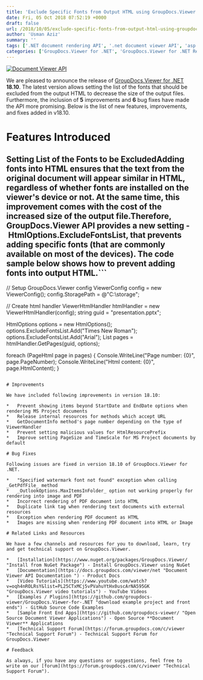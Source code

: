 ```yaml
---
title: 'Exclude Specific Fonts from Output HTML using GroupDocs.Viewer for .NET 18.10'
date: Fri, 05 Oct 2018 07:52:19 +0000
draft: false
url: /2018/10/05/exclude-specific-fonts-from-output-html-using-groupdocs.viewer-for-.net-18.10/
author: 'Usman Aziz'
summary: ''
tags: ['.NET document rendering API', '.net document viewer API', 'asp.net document viewer', 'C# document viewer API', 'document rendering API', 'document viewer', ]
categories: ['GroupDocs.Viewer for .NET', 'GroupDocs.Viewer for .NET Releases', 'GroupDocs.Viewer Product Family']
---
```


[![Document Viewer API](https://blog.groupdocs.com/wp-content/uploads/sites/4/2016/11/groupdocs-viewer-net.png)](https://www.groupdocs.com/products/viewer/net)

We are pleased to announce the release of [GroupDocs.Viewer for .NET](https://products.groupdocs.com/viewer/net) **18.10**. The latest version allows setting the list of the fonts that should be excluded from the output HTML to decrease the size of the output files. Furthermore, the inclusion of **5** improvements and **6** bug fixes have made the API more promising. Below is the list of new features, improvements, and fixes added in v18.10.

# Features Introduced

## Setting List of the Fonts to be ExcludedAdding fonts into HTML ensures that the text from the original document will appear similar in HTML, regardless of whether fonts are installed on the viewer's device or not. At the same time, this improvement comes with the cost of the increased size of the output file.Therefore, GroupDocs.Viewer API provides a new setting - **HtmlOptions.ExcludeFontsList**, that prevents adding specific fonts (that are commonly available on most of the devices). The code sample below shows how to prevent adding fonts into output HTML.```
// Setup GroupDocs.Viewer config
ViewerConfig config = new ViewerConfig();
config.StoragePath = @"C:\storage";
  
// Create html handler
ViewerHtmlHandler htmlHandler = new ViewerHtmlHandler(config);
string guid = "presentation.pptx";
  
HtmlOptions options = new HtmlOptions();
options.ExcludeFontsList.Add("Times New Roman");
options.ExcludeFontsList.Add("Arial");
List pages = htmlHandler.GetPages(guid, options);
  
  
foreach (PageHtml page in pages)
{
    Console.WriteLine("Page number: {0}", page.PageNumber);
    Console.WriteLine("Html content: {0}", page.HtmlContent);
}
```For more details on this feature, please visit [this](https://docs.groupdocs.com/viewer/net) documentation article.

# Improvements

We have included following improvements in version 18.10:

*   Prevent showing items beyond StartDate and EndDate options when rendering MS Project documents
*   Release internal resources for methods which accept URL
*   GetDocumentInfo method's page number depending on the type of ViewerHandler
*   Prevent setting malicious values for HtmlResourcePrefix
*   Improve setting PageSize and TimeScale for MS Project documents by default

# Bug Fixes

Following issues are fixed in version 18.10 of GroupDocs.Viewer for .NET.

*   "Specified watermark font not found" exception when calling _GetPdfFile_ method
*   _OutlookOptions.MaxItemsInFolder_ option not working properly for rendering into image and PDF
*   Incorrect rendering of PDF document into HTML
*   Duplicate link tag when rendering text documents with external resources
*   Exception when rendering PDF document as HTML
*   Images are missing when rendering PDF document into HTML or Image

# Related Links and Resources

We have a few channels and resources for you to download, learn, try and get technical support on GroupDocs.Viewer.

*   [Installation](https://www.nuget.org/packages/GroupDocs.Viewer/ "Install from NuGet Package") - Install GroupDocs.Viewer using NuGet
*   [Documentation](https://docs.groupdocs.com/viewer/net "Document Viewer API Documentation ") - Product Docs
*   [Video Tutorials](https://www.youtube.com/watch?v=oqh4nROLRsY&list=PL25CTxMCj5vPVahuYtHx0uscArNA595GK "GroupDocs.Viewer video tutorials") - YouTube Videos
*   [Examples / Plugins](https://github.com/groupdocs-viewer/GroupDocs.Viewer-for-.NET "download example project and front ends") - GitHub Source Code Examples
*   [Sample Front End Apps](https://github.com/groupdocs-viewer/ "Open Source Document Viewer Applications") - Open Source **Document Viewer** Applications
*   [Technical Support Forum](https://forum.groupdocs.com/c/viewer "Technical Support Forum") - Technical Support Forum for GroupDocs.Viewer

# Feedback

As always, if you have any questions or suggestions, feel free to write on our [forum](https://forum.groupdocs.com/c/viewer "Technical Support Forum").




